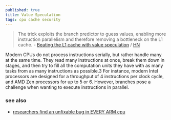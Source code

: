 ```yaml
---
published: true
title: Value Speculation
tags: cpu cache security
---
```

> The trick exploits the branch predictor to guess values, enabling more instruction parallelism and therefore removing a bottleneck on the L1 cache. - [Beating the L1 cache with value speculation](https://mazzo.li/posts/value-speculation.html) / [HN](https://news.ycombinator.com/item?id=27929600)

Modern CPUs do not process instructions serially, but rather handle many at the same time. They read many instructions at once, break them down in stages, and then try to fill all the computation units they have with as many tasks from as many instructions as possible.3 For instance, modern Intel processors are designed for a throughput of 4 instructions per clock cycle, and AMD Zen processors for up to 5 or 6. However, branches pose a challenge when wanting to execute instructions in parallel.

### see also
- [researchers find an unfixable bug in EVERY ARM cpu ](https://www.youtube.com/watch?v=CjpEZ2LAazM)
